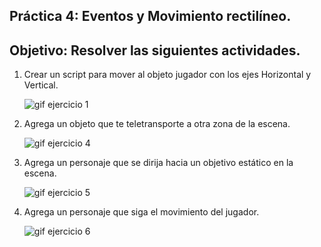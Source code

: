 ## Práctica 4: Eventos y Movimiento rectilíneo.
## Objetivo: Resolver las siguientes actividades.

1. Crear un script para mover al objeto jugador con los ejes Horizontal y Vertical.

      ![gif ejercicio 1](/gifs/Ejercicio1.gif)
      
4. Agrega un objeto que te teletransporte a otra zona de la escena.

      ![gif ejercicio 4](/gifs/Ejercicio4.gif)
      
5. Agrega un personaje que se dirija hacia un objetivo estático en la escena.

      ![gif ejercicio 5](/gifs/Ejercicio5.gif)
      
6. Agrega un personaje que siga el movimiento del jugador. 

      ![gif ejercicio 6](/gifs/Ejercicio6.gif)
